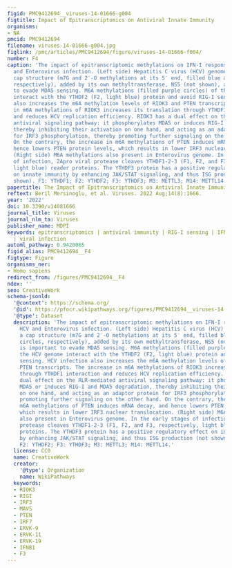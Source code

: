 ```yaml
---
figid: PMC9412694__viruses-14-01666-g004
figtitle: Impact of Epitranscriptomics on Antiviral Innate Immunity
organisms:
- NA
pmcid: PMC9412694
filename: viruses-14-01666-g004.jpg
figlink: /pmc/articles/PMC9412694/figure/viruses-14-01666-f004/
number: F4
caption: 'The impact of epitranscriptomic methylations on IFN-I response during HCV
  and Enterovirus infection. (Left side) Hepatitis C virus (HCV) genome carries a
  cap structure (m7G and 2′-O methylations at its 5′ end, filled blue and green circles,
  respectively), added by its own methyltransferase, NS5 (not shown), and is important
  to evade MDA5 sensing. M6A methylations (filled purple circles) of the HCV genome
  interact with the YTHDF2 (F2, light blue) protein and avoid RIG-I sensing. HCV infection
  also increases the m6A methylation levels of RIOK3 and PTEN transcripts. The increase
  in m6A methylations of RIOK3 increases its translation through YTHDF1 interaction
  and reduces HCV replication efficiency. RIOK3 has a dual effect on the RLR-mediated
  antiviral signaling pathway: it phosphorylates MDA5 or induces RIG-I and MDA5 degradation,
  thereby inhibiting their activation on one hand, and acting as an adaptor protein
  for IRF3 phosphorylation, thereby promoting further signaling on the other hand.
  On the contrary, the increase in m6A methylations of PTEN induces mRNA decay, and
  hence lowers PTEN protein levels, which results in lower IRF3 nuclear translocation.
  (Right side) M6A methylations also present in Enterovirus genome. In the early stages
  of infection, 2Apro viral protease cleaves YTHDF1-2-3 (F1, F2, and F3, respectively,
  light blue) reader proteins. The YTHDF3 protein has a positive regulatory effect
  on innate immunity by enhancing JAK/STAT signaling, and thus ISG production (not
  shown). F1: YTHDF1; F2: YTHDF2; F3: YTHDF3; M3: METTL3; M14: METTL14.'
papertitle: The Impact of Epitranscriptomics on Antiviral Innate Immunity.
reftext: Beril Mersinoglu, et al. Viruses. 2022 Aug;14(8):1666.
year: '2022'
doi: 10.3390/v14081666
journal_title: Viruses
journal_nlm_ta: Viruses
publisher_name: MDPI
keywords: epitranscriptomics | antiviral immunity | RIG-I sensing | IFN-I response
  | viral infection
automl_pathway: 0.9420065
figid_alias: PMC9412694__F4
figtype: Figure
organisms_ner:
- Homo sapiens
redirect_from: /figures/PMC9412694__F4
ndex: ''
seo: CreativeWork
schema-jsonld:
  '@context': https://schema.org/
  '@id': https://pfocr.wikipathways.org/figures/PMC9412694__viruses-14-01666-g004.html
  '@type': Dataset
  description: 'The impact of epitranscriptomic methylations on IFN-I response during
    HCV and Enterovirus infection. (Left side) Hepatitis C virus (HCV) genome carries
    a cap structure (m7G and 2′-O methylations at its 5′ end, filled blue and green
    circles, respectively), added by its own methyltransferase, NS5 (not shown), and
    is important to evade MDA5 sensing. M6A methylations (filled purple circles) of
    the HCV genome interact with the YTHDF2 (F2, light blue) protein and avoid RIG-I
    sensing. HCV infection also increases the m6A methylation levels of RIOK3 and
    PTEN transcripts. The increase in m6A methylations of RIOK3 increases its translation
    through YTHDF1 interaction and reduces HCV replication efficiency. RIOK3 has a
    dual effect on the RLR-mediated antiviral signaling pathway: it phosphorylates
    MDA5 or induces RIG-I and MDA5 degradation, thereby inhibiting their activation
    on one hand, and acting as an adaptor protein for IRF3 phosphorylation, thereby
    promoting further signaling on the other hand. On the contrary, the increase in
    m6A methylations of PTEN induces mRNA decay, and hence lowers PTEN protein levels,
    which results in lower IRF3 nuclear translocation. (Right side) M6A methylations
    also present in Enterovirus genome. In the early stages of infection, 2Apro viral
    protease cleaves YTHDF1-2-3 (F1, F2, and F3, respectively, light blue) reader
    proteins. The YTHDF3 protein has a positive regulatory effect on innate immunity
    by enhancing JAK/STAT signaling, and thus ISG production (not shown). F1: YTHDF1;
    F2: YTHDF2; F3: YTHDF3; M3: METTL3; M14: METTL14.'
  license: CC0
  name: CreativeWork
  creator:
    '@type': Organization
    name: WikiPathways
  keywords:
  - RIOK3
  - RIGI
  - IRF3
  - MAVS
  - PTEN
  - IRF7
  - ERVK-9
  - ERVK-11
  - ERVK-19
  - IFNB1
  - F3
---
```

